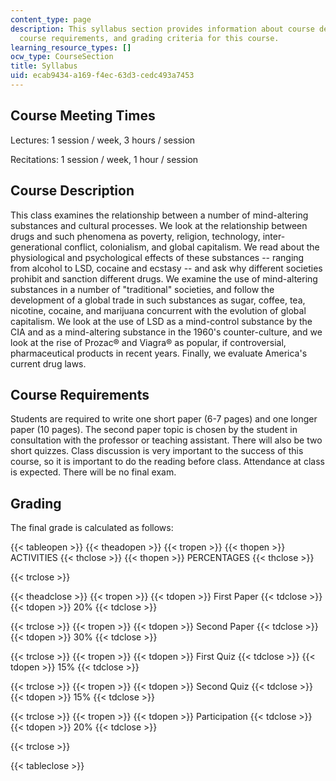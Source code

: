 ```yaml
---
content_type: page
description: This syllabus section provides information about course description,
  course requirements, and grading criteria for this course.
learning_resource_types: []
ocw_type: CourseSection
title: Syllabus
uid: ecab9434-a169-f4ec-63d3-cedc493a7453
---
```


Course Meeting Times
--------------------

Lectures: 1 session / week, 3 hours / session

Recitations: 1 session / week, 1 hour / session

Course Description
------------------

This class examines the relationship between a number of mind-altering substances and cultural processes. We look at the relationship between drugs and such phenomena as poverty, religion, technology, inter-generational conflict, colonialism, and global capitalism. We read about the physiological and psychological effects of these substances -- ranging from alcohol to LSD, cocaine and ecstasy -- and ask why different societies prohibit and sanction different drugs. We examine the use of mind-altering substances in a number of "traditional" societies, and follow the development of a global trade in such substances as sugar, coffee, tea, nicotine, cocaine, and marijuana concurrent with the evolution of global capitalism. We look at the use of LSD as a mind-control substance by the CIA and as a mind-altering substance in the 1960's counter-culture, and we look at the rise of Prozac® and Viagra® as popular, if controversial, pharmaceutical products in recent years. Finally, we evaluate America's current drug laws.

Course Requirements
-------------------

Students are required to write one short paper (6-7 pages) and one longer paper (10 pages). The second paper topic is chosen by the student in consultation with the professor or teaching assistant. There will also be two short quizzes. Class discussion is very important to the success of this course, so it is important to do the reading before class. Attendance at class is expected. There will be no final exam.

Grading
-------

The final grade is calculated as follows:

{{< tableopen >}}
{{< theadopen >}}
{{< tropen >}}
{{< thopen >}}
ACTIVITIES
{{< thclose >}}
{{< thopen >}}
PERCENTAGES
{{< thclose >}}

{{< trclose >}}

{{< theadclose >}}
{{< tropen >}}
{{< tdopen >}}
First Paper
{{< tdclose >}}
{{< tdopen >}}
20%
{{< tdclose >}}

{{< trclose >}}
{{< tropen >}}
{{< tdopen >}}
Second Paper
{{< tdclose >}}
{{< tdopen >}}
30%
{{< tdclose >}}

{{< trclose >}}
{{< tropen >}}
{{< tdopen >}}
First Quiz
{{< tdclose >}}
{{< tdopen >}}
15%
{{< tdclose >}}

{{< trclose >}}
{{< tropen >}}
{{< tdopen >}}
Second Quiz
{{< tdclose >}}
{{< tdopen >}}
15%
{{< tdclose >}}

{{< trclose >}}
{{< tropen >}}
{{< tdopen >}}
Participation
{{< tdclose >}}
{{< tdopen >}}
20%
{{< tdclose >}}

{{< trclose >}}

{{< tableclose >}}